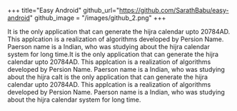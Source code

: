 +++
title="Easy Android"
github_url="https://github.com/SarathBabu/easy-android"
github_image = "/images/github_2.png"
+++

It is the only application that can generate the hijra calendar upto 20784AD. This applcation is a realization of algorithms developed by Persion Name. Paerson name is a Indian, who was studying about the hijra calendar system for long time.It is the only application that can generate the hijra calendar upto 20784AD. This applcation is a realization of algorithms developed by Persion Name. Paerson name is a Indian, who was studying about the hijra caIt is the only application that can generate the hijra calendar upto 20784AD. This applcation is a realization of algorithms developed by Persion Name. Paerson name is a Indian, who was studying about the hijra calendar system for long time.